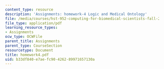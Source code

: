 ```yaml
---
content_type: resource
description: 'Assignments: homework-4 Logic and Medical Ontology'
file: /media/courses/hst-952-computing-for-biomedical-scientists-fall-2002/b33df840e7aefc90426289971657130a_homework4.pdf
file_type: application/pdf
learning_resource_types:
- Assignments
ocw_type: OCWFile
parent_title: Assignments
parent_type: CourseSection
resourcetype: Document
title: homework4.pdf
uid: b33df840-e7ae-fc90-4262-89971657130a
---
```

